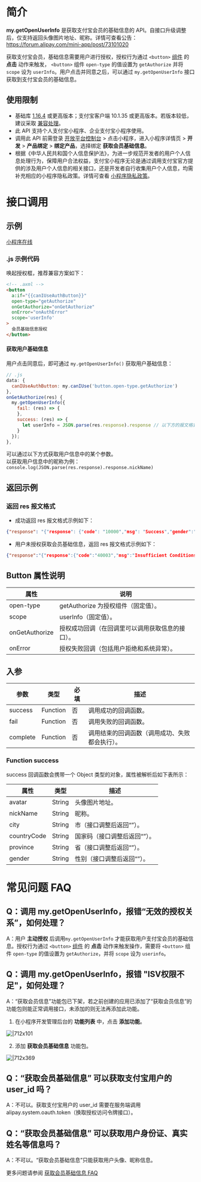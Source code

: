 # 简介
**my.getOpenUserInfo** 是获取支付宝会员的基础信息的 API。自接口升级调整后，仅支持返回头像图片地址、昵称。详情可查看公告：https://forum.alipay.com/mini-app/post/73101020

获取支付宝会员，基础信息需要用户进行授权，授权行为通过 `<button>` [组件](https://opendocs.alipay.com/mini/component/button) 的 **点击** 动作来触发， `<button>` 组件 `open-type` 的值设置为 `getAuthorize` 并将 `scope` 设为 `userInfo`。用户点击并同意之后，可以通过 `my.getOpenUserInfo` 接口获取到支付宝会员的基础信息。

## 使用限制
- 基础库 [1.16.4](https://opendocs.alipay.com/mini/framework/lib) 或更高版本；支付宝客户端 10.1.35 或更高版本。若版本较低，建议采取 [兼容处理](https://opendocs.alipay.com/mini/framework/compatibility)。
- 此 API 支持个人支付宝小程序、企业支付宝小程序使用。
- 调用此 API 前需登录 [开放平台控制台](https://openhome.alipay.com/develop/manage) > 点击小程序，进入小程序详情页 > **开发** > **产品绑定** > **绑定产品**，选择绑定 **获取会员基础信息**。
- 根据《中华人民共和国个人信息保护法》，为进一步规范开发者的用户个人信息处理行为，保障用户合法权益，支付宝小程序无论是通过调用支付宝官方提供的涉及用户个人信息的相关接口，还是开发者自行收集用户个人信息，均需补充相应的小程序隐私政策。详情可查看 [小程序隐私政策](https://opendocs.alipay.com/mini/03lwro)。

# 接口调用

## 示例
[小程序在线](https://opendocs.alipay.com/openbox/mini/opendocs/get-user-info?view=preview&defaultPage=pages/index/index&defaultOpenedFiles=pages/index/index&theme=light) 

### .js 示例代码
唤起授权框，推荐兼容方案如下：
```html
<!-- .axml -->
<button
  a:if="{{canIUseAuthButton}}"
  open-type="getAuthorize" 
  onGetAuthorize="onGetAuthorize"
  onError="onAuthError" 
  scope='userInfo'
>
  会员基础信息授权
</button>
```

#### 获取用户基础信息
用户点击同意后，即可通过 `my.getOpenUserInfo()` 获取用户基础信息：
```javascript
// .js 
data: {
  canIUseAuthButton: my.canIUse('button.open-type.getAuthorize')
},
onGetAuthorize(res) {
  my.getOpenUserInfo({
    fail: (res) => {
    },
    success: (res) => {
      let userInfo = JSON.parse(res.response).response // 以下方的报文格式解析两层 response
    }
  });
},
```
可以通过以下方式获取用户信息中的某个参数。<br />以获取用户信息中的昵称为例：`console.log(JSON.parse(res.response).response.nickName)`

## 返回示例

### 返回 res 报文格式

- 成功返回 res 报文格式示例如下：<br />
```json
{"response": "{"response": {"code": "10000","msg": "Success","gender":"","countryCode":"","province":"","city":"","nickName": "XXX","avatar": "https://tfs.alipayobjects.com/images/partner/XXXXXXXX"}}"}
```

- 用户未授权获取会员基础信息，返回 res 报文格式示例如下：<br />
```json
{"response":"{"response":{"code":"40003","msg":"Insufficient Conditions","subCode":"isv.invalid-auth-relations","subMsg":"无效的授权关系"}}"}
```

## Button 属性说明
| **属性** | **说明** |
| --- | --- |
| open-type | getAuthorize 为授权组件（固定值）。 |
| scope | userInfo（固定值）。 |
| onGetAuthorize | 授权成功回调（在回调里可以调用获取信息的接口）。 |
| onError | 授权失败回调（包括用户拒绝和系统异常）。 |

## 入参
| **参数** | **类型** | **必填** | **描述** |
| --- | --- | --- | --- |
| success  | Function | 否 | 调用成功的回调函数。 |
| fail | Function | 否 | 调用失败的回调函数。 |
| complete | Function | 否 | 调用结束的回调函数（调用成功、失败都会执行）。 |

### Function success
success 回调函数会携带一个 Object 类型的对象，属性被解析后如下表所示：

| **属性** | **类型** | **描述** |
| --- | --- | --- |
| avatar | String | 头像图片地址。 |
| nickName | String | 昵称。 |
| city | String | 市（接口调整后返回“”）。 |
| countryCode | String | 国家码（接口调整后返回“”）。 |
| province | String | 省（接口调整后返回“”）。 |
| gender | String | 性别（接口调整后返回“”）。 |

# 常见问题 FAQ
## Q：调用 my.getOpenUserInfo，报错“无效的授权关系”，如何处理？
A：用户 **主动授权** 后调用`my.getOpenUserInfo` 才能获取用户支付宝会员的基础信息。授权行为通过 `<button>` [组件](https://opendocs.alipay.com/mini/component/button) 的 **点击** 动作来触发操作，需要将 `<button>` 组件 `open-type` 的值设置为 `getAuthorize`，并将 `scope` 设为 `userinfo`。

## Q：调用 my.getOpenUserInfo，报错 "ISV权限不足"，如何处理？
A：“获取会员信息”功能包已下架，若之前创建的应用已添加了“获取会员信息”的功能包则能正常调用接口，未添加的则无法再添加此功能。 

1. 在小程序开发管理后台的 **功能列表** 中，点击 **添加功能**。

![|712x101](https://gw.alipayobjects.com/zos/skylark-tools/public/files/9219534cf0b476cb9654aa6dfcafcaff.png#align=left&display=inline&height=105&margin=%5Bobject%20Object%5D&originHeight=212&originWidth=1500&status=done&style=stroke&width=746)

2. 添加 **获取会员基础信息** 功能包。

![|712x369](https://gw.alipayobjects.com/zos/skylark-tools/public/files/f213001ed91e03d6fdd36a713f554f8e.png#align=left&display=inline&height=387&margin=%5Bobject%20Object%5D&originHeight=570&originWidth=1099&status=done&style=stroke&width=746)

## Q：“获取会员基础信息” 可以获取支付宝用户的 user_id 吗？
A：不可以。获取支付宝用户的 user_id 需要在服务端调用 alipay.system.oauth.token（换取授权访问令牌接口）。

## Q：“获取会员基础信息” 可以获取用户身份证、真实姓名等信息吗？
A：不可以。“获取会员基础信息”只能获取用户头像、昵称信息。

更多问题请参阅 [获取会员基础信息 FAQ](https://opendocs.alipay.com/mini/api/qcn29g)
